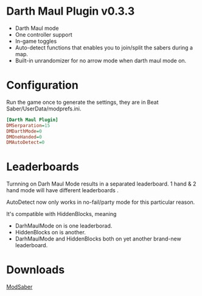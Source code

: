 # Darth Maul Plugin v0.3.3

* Darth Maul mode
* One controller support
* In-game toggles
* Auto-detect functions that enables you to join/split the sabers during a map.
* Built-in unrandomizer for no arrow mode when darth maul mode on.

# Configuration

Run the game once to generate the settings, they are in Beat Saber/UserData/modprefs.ini.

```ini
[Darth Maul Plugin]
DMSerparation=15
DMDarthMode=0
DMOneHanded=0
DMAutoDetect=0
```

# Leaderboards
Turnning on Darh Maul Mode results in a separated leaderboard. 1 hand & 2 hand mode will have different leaderboards .

AutoDetect now only works in no-fail/party mode for this particular reason.

It's compatible with HiddenBlocks, meaning 
* DarhMaulMode on is one leaderborad.
* HiddenBlocks on is another.
* DarhMaulMode and HiddenBlocks both on yet another brand-new leaderboard.


# Downloads
[ModSaber](https://www.modsaber.ml/mod/darthmaul/0.3.0)
